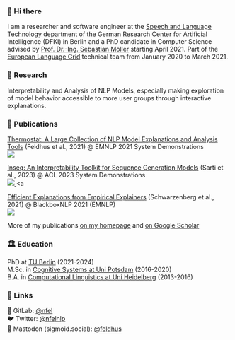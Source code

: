 ### :wave: Hi there
I am a researcher and software engineer at the [Speech and Language Technology](https://www.dfki.de/en/web/research/research-departments/speech-and-language-technology/) department of the German Research Center for Artificial Intelligence (DFKI) in Berlin and a PhD candidate in Computer Science advised by [Prof. Dr.-Ing. Sebastian Möller](https://www.qu.tu-berlin.de/menue/team/professur/parameter/en/) starting April 2021. Part of the [European Language Grid](https://live.european-language-grid.eu/) technical team from January 2020 to March 2021.  

### :telescope: Research
Interpretability and Analysis of NLP Models, especially making exploration of model behavior accessible to more user groups through interactive explanations.  

### :newspaper: Publications
[Thermostat: A Large Collection of NLP Model Explanations and Analysis Tools](https://arxiv.org/abs/2108.13961) (Feldhus et al., 2021) @ EMNLP 2021 System Demonstrations  
<a align="center" href="https://github.com/DFKI-NLP/thermostat">
   <img src="https://github-readme-stats.vercel.app/api/pin/?username=dfki-nlp&repo=thermostat&show_owner=true"/>
</a>

[Inseq: An Interpretability Toolkit for Sequence Generation Models](https://arxiv.org/abs/2302.13942) (Sarti et al., 2023) @ ACL 2023 System Demonstrations  
<a align="center" href="https://github.com/inseq-team/inseq">
   <img src="https://github-readme-stats.vercel.app/api/pin/?username=inseq-team&repo=inseq&show_owner=true"/>
</a>
<a 

[Efficient Explanations from Empirical Explainers](https://arxiv.org/pdf/2103.15429.pdf) (Schwarzenberg et al., 2021) @ BlackboxNLP 2021 (EMNLP)  
<a align="center" href="https://github.com/DFKI-NLP/emp-exp">
   <img src="https://github-readme-stats.vercel.app/api/pin/?username=dfki-nlp&repo=emp-exp&show_owner=true"/>
</a>

More of my publications [on my homepage](https://nfelnlp.github.io/) and [on Google Scholar](https://scholar.google.com/citations?user=nM50iv8AAAAJ)  


### :classical_building: Education
PhD at [TU Berlin](https://www.qu.tu-berlin.de/menue/team/professur/parameter/en/) (2021-2024)  
M.Sc. in [Cognitive Systems at Uni Potsdam](https://www.ling.uni-potsdam.de/cogsys/index.html) (2016-2020)  
B.A. in [Computational Linguistics at Uni Heidelberg](https://www.cl.uni-heidelberg.de/) (2013-2016)  

### :pushpin: Links
🦊 GitLab: [@nfel](https://gitlab.com/nfel)  
:bird: Twitter: [@nfelnlp](https://twitter.com/nfelnlp)  
🐘 Mastodon (sigmoid.social): [@feldhus](https://sigmoid.social/@feldhus)

